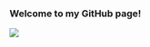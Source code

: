 ### Welcome to my GitHub page!

![](https://github-readme-stats.vercel.app/api?username=joelrico&theme=github_dark&hide=stars&hide_border=1)
